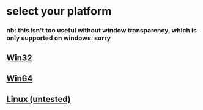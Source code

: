 <head>
	<title>"Touch Rapotr. Love Rapotr."</title>
	<link rel="preconnect" href="https://fonts.googleapis.com">
	<link rel="preconnect" href="https://fonts.gstatic.com" crossorigin>
	<link href="https://fonts.googleapis.com/css2?family=Atkinson+Hyperlegible&display=swap" rel="stylesheet">
	<link href="../style.css" rel="stylesheet" />
</head>


# select your platform

### nb: this isn't too useful without window transparency, which is only supported on windows. sorry

## [Win32](/)

## [Win64](/)

## [Linux (untested)](/)
